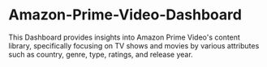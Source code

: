 # Amazon-Prime-Video-Dashboard
This Dashboard provides insights into Amazon Prime Video's content library, specifically focusing on TV shows and movies by various attributes such as country, genre, type, ratings, and release year.
